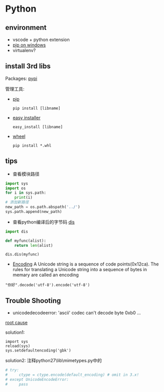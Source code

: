 # Python

## environment
+ vscode + python extension
+ [pip on windows](https://pypi.python.org/pypi/setuptools#windows-simplified)
+ virtualenv?

## install 3rd libs

Packages: [pypi](https://pypi.python.org/pypi)

管理工具:

+ [pip](http://pypi.python.org/pypi/pip#downloads)

    `pip install [libname]`

+ [easy installer](http://pypi.python.org/pypi/setuptools)

    `easy_install [libname]`


+ [wheel](http://pythonwheels.com/)

    `pip install *.whl`


## tips

+ 查看模块路径

```py
import sys
import os
for i in sys.path:
    print(i)
# 添加新路径
new_path = os.path.abspath('../')
sys.path.append(new_path)
```

+ 查看python编译后的字节码 [dis](https://docs.python.org/2/library/dis.html)

```py
import dis

def myfunc(alist):
    return len(alist)

dis.dis(myfunc)
```

+ [Encoding](https://docs.python.org/3/howto/unicode.html) A Unicode string is a sequence of code points(0x12ca). 
The rules for translating a Unicode string into a sequence of bytes in memary are called an encoding

```
"你好".decode('utf-8').encode('utf-8')
```


## Trouble Shooting

+ unicodedecodeerror: 'ascii' codec can't decode byte 0xb0 ...

[root cause](https://docs.python.org/3/howto/unicode.html)

solution1:
```
import sys
reload(sys)
sys.setdefaultencoding('gbk')
```

solution2:
注释python27\lib\mimetypes.py中的
```py
# try:
#     ctype = ctype.encode(default_encoding) # omit in 3.x!
# except UnicodeEncodeError:
#     pass
```